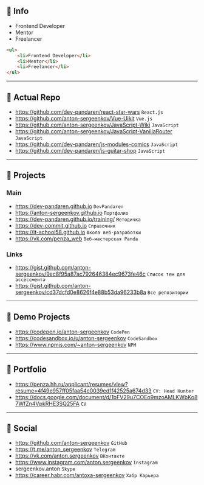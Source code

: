 ## 🔰 Info
- Frontend Developer
- Mentor
- Freelancer

```html
<ul>
    <li>Frontend Developer</li>
    <li>Mentor</li>
    <li>Freelancer</li>
</ul>
```

---

## 🔰 Actual Repo
- https://github.com/dev-pandaren/react-star-wars `React.js`
- https://github.com/anton-sergeenkov/Vue-Uikit `Vue.js`
- https://github.com/anton-sergeenkov/JavaScript-Wiki `JavaScript`
- https://github.com/anton-sergeenkov/JavaScript-VanillaRouter `JavaScript`
- https://github.com/dev-pandaren/js-modules-comics `JavaScript`
- https://github.com/dev-pandaren/js-guitar-shop `JavaScript`

---

## 🔰 Projects

### Main
- https://dev-pandaren.github.io `DevPandaren`
- https://anton-sergeenkov.github.io `Портфолио`
- https://dev-pandaren.github.io/training/ `Методичка`
- https://dev-commit.github.io `Справочник`
- https://it-school58.github.io `Школа веб-разработки`
- https://vk.com/penza_web `Веб-мастерская Panda`

### Links
- https://gist.github.com/anton-sergeenkov/9ec8f95a87ac792646384ec9673fe46c `Список тем для ассессмента`
- https://gist.github.com/anton-sergeenkov/cd37dcfd0e8626f4e88b53da96233b8a `Все репозитории`

---

## 🔰 Demo Projects
- https://codepen.io/anton-sergeenkov `CodePen`
- https://codesandbox.io/u/anton-sergeenkov `CodeSandbox`
- https://www.npmjs.com/~anton-sergeenkov `NPM`

---

## 🔰 Portfolio
- https://penza.hh.ru/applicant/resumes/view?resume=4f49e957ff05faa54c0039ed1f42525a674d33 `CV: Head Hunter`
- https://docs.google.com/document/d/1bFV29u7COEo9mzoAMLKWbKo87WfZn4VpkRHE3SQ25FA `CV`

---

## 🔰 Social
- https://github.com/anton-sergeenkov `GitHub`
- https://t.me/anton_sergeenkov `Telegram`
- https://vk.com/anton.sergeenkov `ВКонтакте`
- https://www.instagram.com/anton.sergeenkov `Instagram`
- sergeenkov.anton `Skype`
- https://career.habr.com/antoxa-sergeenkov `Хабр Карьера`

<!--
<img src="./assets/logo-react.js.png" width="20px" align="left" /> React.js
-->
